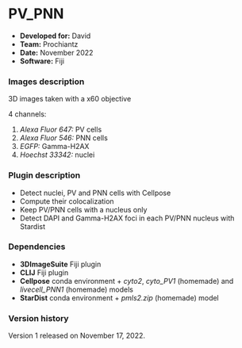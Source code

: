 # PV_PNN

* **Developed for:** David
* **Team:** Prochiantz
* **Date:** November 2022
* **Software:** Fiji



### Images description

3D images taken with a x60 objective

4 channels:
  1. *Alexa Fluor 647:* PV cells
  2. *Alexa Fluor 546:* PNN cells
  3. *EGFP:* Gamma-H2AX
  4. *Hoechst 33342:* nuclei

### Plugin description

* Detect nuclei, PV and PNN cells with Cellpose
* Compute their colocalization
* Keep PV/PNN cells with a nucleus only
* Detect DAPI and Gamma-H2AX foci in each PV/PNN nucleus with Stardist

### Dependencies

* **3DImageSuite** Fiji plugin
* **CLIJ** Fiji plugin
* **Cellpose** conda environment + *cyto2*, *cyto_PV1* (homemade) and *livecell_PNN1* (homemade) models
* **StarDist** conda environment + *pmls2.zip* (homemade) model

### Version history

Version 1 released on November 17, 2022.

